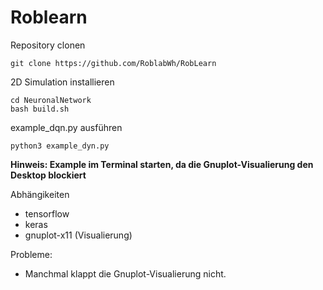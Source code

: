# Roblearn

Repository clonen

```
git clone https://github.com/RoblabWh/RobLearn
```

2D Simulation installieren

```
cd NeuronalNetwork 
bash build.sh
```

example_dqn.py ausführen

```
python3 example_dyn.py
```

__Hinweis: Example im Terminal starten, da die Gnuplot-Visualierung den Desktop blockiert__

Abhängikeiten
- tensorflow
- keras
- gnuplot-x11 (Visualierung)

Probleme:
- Manchmal klappt die Gnuplot-Visualierung nicht.


